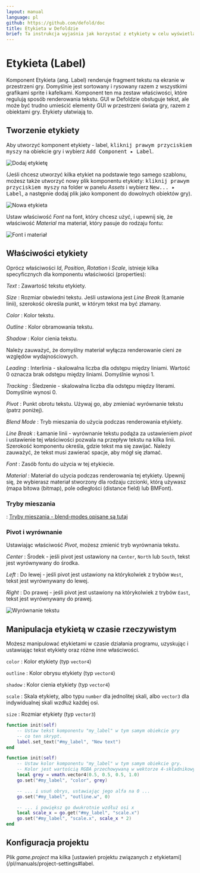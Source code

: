 ```yaml
---
layout: manual
language: pl
github: https://github.com/defold/doc
title: Etykieta w Defoldzie
brief: Ta instrukcja wyjaśnia jak korzystać z etykiety w celu wyświetlania tekstu w grach.
---
```


# Etykieta (Label)

Komponent Etykieta (ang. Label) renderuje fragment tekstu na ekranie w przestrzeni gry. Domyślnie jest sortowany i rysowany razem z wszystkimi grafikami sprite i kafelkami. Komponent ten ma zestaw właściwości, które regulują sposób renderowania tekstu. GUI w Defoldzie obsługuje tekst, ale może być trudno umieścić elementy GUI w przestrzeni świata gry, razem z obiektami gry. Etykiety ułatwiają to.

## Tworzenie etykiety

Aby utworzyć komponent etykiety - label, <kbd>kliknij prawym przyciskiem myszy</kbd> na obiekcie gry i wybierz <kbd>Add Component ▸ Label</kbd>.

![Dodaj etykietę](/manuals/images/label/add_label.png)

(Jeśli chcesz utworzyć kilka etykiet na podstawie tego samego szablonu, możesz także utworzyć nowy plik komponentu etykiety: <kbd>kliknij prawym przyciskiem myszy</kbd> na folder w panelu *Assets* i wybierz <kbd>New... ▸ Label</kbd>, a następnie dodaj plik jako komponent do dowolnych obiektów gry).

![Nowa etykieta](/manuals/images/label/label.png)

Ustaw właściwość *Font* na font, który chcesz użyć, i upewnij się, że właściwość *Material* ma materiał, który pasuje do rodzaju fontu:

![Font i materiał](/manuals/images/label/font_material.png)

## Właściwości etykiety

Oprócz właściwości *Id*, *Position*, *Rotation* i *Scale*, istnieje kilka specyficznych dla komponentu właściwości (properties):

*Text*
: Zawartość tekstu etykiety.

*Size*
: Rozmiar obwiedni tekstu. Jeśli ustawiona jest *Line Break* (Łamanie linii), szerokość określa punkt, w którym tekst ma być złamany.

*Color*
: Kolor tekstu.

*Outline*
: Kolor obramowania tekstu.

*Shadow*
: Kolor cienia tekstu.

<div class='sidenote' markdown='1'>
Należy zauważyć, że domyślny materiał wyłącza renderowanie cieni ze względów wydajnościowych.
</div>

*Leading*
: Interlinia - skalowalna liczba dla odstępu między liniami. Wartość 0 oznacza brak odstępu między liniami. Domyślnie wynosi 1.

*Tracking*
: Śledzenie - skalowalna liczba dla odstępu między literami. Domyślnie wynosi 0.

*Pivot*
: Punkt obrotu tekstu. Używaj go, aby zmieniać wyrównanie tekstu (patrz poniżej).

*Blend Mode*
: Tryb mieszania do użycia podczas renderowania etykiety.

*Line Break*
: Łamanie linii - wyrównanie tekstu podąża za ustawieniem *pivot* i ustawienie tej właściwości pozwala na przepływ tekstu na kilka linii. Szerokość komponentu określa, gdzie tekst ma się zawijać. Należy zauważyć, że tekst musi zawierać spacje, aby mógł się złamać.

*Font*
: Zasób fontu do użycia w tej etykiecie.

*Material*
: Materiał do użycia podczas renderowania tej etykiety. Upewnij się, że wybierasz materiał stworzony dla rodzaju czcionki, którą używasz (mapa bitowa (bitmap), pole odległości (distance field) lub BMFont).

### Tryby mieszania
: [Tryby mieszania - blend-modes opisane są tutaj](/shared/blend-modes.md)

### Pivot i wyrównanie

Ustawiając właściwość *Pivot*, możesz zmienić tryb wyrównania tekstu.

*Center*
: Środek - jeśli pivot jest ustawiony na `Center`, `North` lub `South`, tekst jest wyrównywany do środka.

*Left*
: Do lewej - jeśli pivot jest ustawiony na którykolwiek z trybów `West`, tekst jest wyrównywany do lewej.

*Right*
: Do prawej - jeśli pivot jest ustawiony na którykolwiek z trybów `East`, tekst jest wyrównywany do prawej.

![Wyrównanie tekstu](/manuals/images/label/align.png)

## Manipulacja etykietą w czasie rzeczywistym

Możesz manipulować etykietami w czasie działania programu, uzyskując i ustawiając tekst etykiety oraz różne inne właściwości.

`color`
: Kolor etykiety (typ `vector4`)

`outline`
: Kolor obrysu etykiety (typ `vector4`)

`shadow`
: Kolor cienia etykiety (typ `vector4`)

`scale`
: Skala etykiety, albo typu `number` dla jednolitej skali, albo `vector3` dla indywidualnej skali wzdłuż każdej osi.

`size`
: Rozmiar etykiety (typ `vector3`)

```lua
function init(self)
    -- Ustaw tekst komponentu "my_label" w tym samym obiekcie gry
    -- co ten skrypt.
    label.set_text("#my_label", "New text")
end
```

```lua
function init(self)
    -- Ustaw kolor komponentu "my_label" w tym samym obiekcie gry.
    -- Kolor jest wartością RGBA przechowywaną w wektorze 4-składnikowym.
    local grey = vmath.vector4(0.5, 0.5, 0.5, 1.0)
    go.set("#my_label", "color", grey)

    -- ... i usuń obrys, ustawiając jego alfa na 0 ...
    go.set("#my_label", "outline.w", 0)

    -- ... i powiększ go dwukrotnie wzdłuż osi x
    local scale_x = go.get("#my_label", "scale.x")
    go.set("#my_label", "scale.x", scale_x * 2)
end
```

## Konfiguracja projektu

Plik *game.project* ma kilka [ustawień projektu związanych z etykietami](/pl/manuals/project-settings#label.
